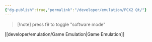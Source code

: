 ```yaml
---
{"dg-publish":true,"permalink":"/developer/emulation/PCX2 Qt/"}
---
```


> [!note] press f9 to toggle "software mode"

[[developer/emulation/Game Emulation\|Game Emulation]]